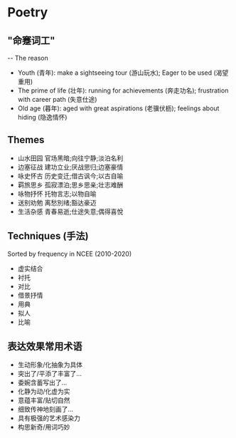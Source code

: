 # Poetry

## "命蹇词工"

-- The reason

+ Youth (青年): make a sightseeing tour (游山玩水); Eager to be used (渴望重用)
+ The prime of life (壮年): running for achievements (奔走功名); frustration with career path (失意仕途)
+ Old age (暮年): aged with great aspirations (老骥伏枥); feelings about hiding (隐逸情怀)

## Themes

+ 山水田园 官场黑暗;向往宁静;淡泊名利
+ 边塞征战 建功立业;厌战思归;边塞豪情
+ 咏史怀古 历史变迁;借古讽今;以古自喻
+ 羁旅思乡 孤寂漂泊;思乡思亲;壮志难酬
+ 咏物抒怀 托物言志;以物自喻
+ 送别劝勉 离愁別绪;豁达豪迈
+ 生活杂感 青春易逝;仕途失意;偶得喜悅

## Techniques (手法)

Sorted by frequency in NCEE (2010-2020)

+ 虚实结合
+ 衬托
+ 对比
+ 借景抒情
+ 用典
+ 拟人
+ 比喻

## 表达效果常用术语

+ 生动形象/化抽象为具体
+ 突出了/平添了丰富了...
+ 委婉含蓄写出了...
+ 化静为动/化虚为实
+ 意蕴丰富/贴切自然
+ 细致传神地刻画了...
+ 具有极强的艺术感染力
+ 构思新奇/用词巧妙
